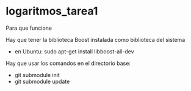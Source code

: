 # logaritmos_tarea1

Para que funcione

Hay que tener la biblioteca Boost instalada como biblioteca del sistema
- en Ubuntu: sudo apt-get install libboost-all-dev

Hay que usar los comandos en el directorio base:
- git submodule init
- git submodule update
